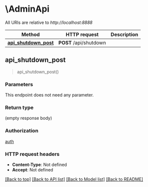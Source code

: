 # \AdminApi

All URIs are relative to *http://localhost:8888*

Method | HTTP request | Description
------------- | ------------- | -------------
[**api_shutdown_post**](AdminApi.md#api_shutdown_post) | **POST** /api/shutdown | 



## api_shutdown_post

> api_shutdown_post()


### Parameters

This endpoint does not need any parameter.

### Return type

 (empty response body)

### Authorization

[auth](../README.md#auth)

### HTTP request headers

- **Content-Type**: Not defined
- **Accept**: Not defined

[[Back to top]](#) [[Back to API list]](../README.md#documentation-for-api-endpoints) [[Back to Model list]](../README.md#documentation-for-models) [[Back to README]](../README.md)

